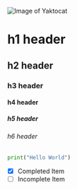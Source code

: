 ![Image of Yaktocat](https://octodex.github.com/images/yaktocat.png)
# h1 header
## h2 header
### h3 header
#### h4 header
##### h5 header
###### h6 header
```python
print("Hello World")
```
- [x] Completed Item
- [ ] Incomplete Item
